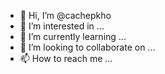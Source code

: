 - 👋 Hi, I’m @cachepkho
- 👀 I’m interested in ...
- 🌱 I’m currently learning ...
- 💞️ I’m looking to collaborate on ...
- 📫 How to reach me ...

<!---
cachepkho/cachepkho is a ✨ special ✨ repository because its `README.md` (this file) appears on your GitHub profile.
You can click the Preview link to take a look at your changes.
--->
